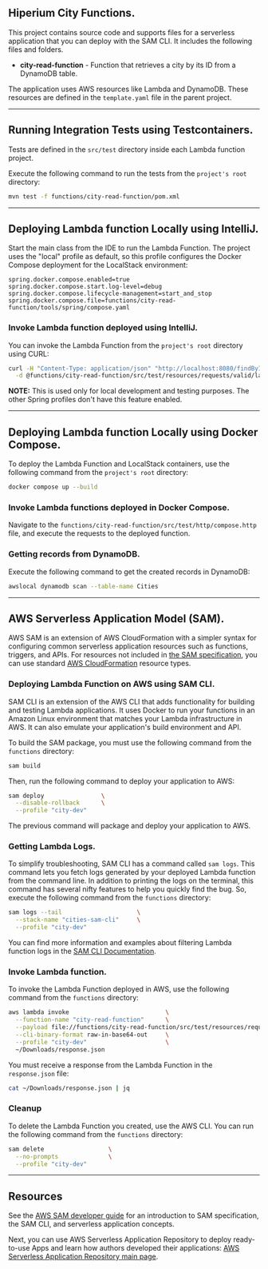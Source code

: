 ## Hiperium City Functions.

This project contains source code and supports files for a serverless application that you can deploy with the SAM CLI.
It includes the following files and folders.

- **city-read-function** - Function that retrieves a city by its ID from a DynamoDB table.

The application uses AWS resources like Lambda and DynamoDB.
These resources are defined in the `template.yaml` file in the parent project.


---
## Running Integration Tests using Testcontainers.
Tests are defined in the `src/test` directory inside each Lambda function project.

Execute the following command to run the tests from the `project's root` directory:
```bash
mvn test -f functions/city-read-function/pom.xml
```


---
## Deploying Lambda function Locally using IntelliJ.
Start the main class from the IDE to run the Lambda Function.
The project uses the "local" profile as default,
so this profile configures the Docker Compose deployment for the LocalStack environment:

```properties
spring.docker.compose.enabled=true
spring.docker.compose.start.log-level=debug
spring.docker.compose.lifecycle-management=start_and_stop
spring.docker.compose.file=functions/city-read-function/tools/spring/compose.yaml
```

### Invoke Lambda function deployed using IntelliJ.
You can invoke the Lambda Function from the `project's root` directory using CURL:
```bash
curl -H "Content-Type: application/json" "http://localhost:8080/findById" \
  -d @functions/city-read-function/src/test/resources/requests/valid/lambda-valid-id-request.json
```

**NOTE:** This is used only for local development and testing purposes.
The other Spring profiles don't have this feature enabled.



---
## Deploying Lambda function Locally using Docker Compose.
To deploy the Lambda Function and LocalStack containers, use the following command from the `project's root` directory:
```bash
docker compose up --build
```

### Invoke Lambda functions deployed in Docker Compose.
Navigate to the `functions/city-read-function/src/test/http/compose.http` file, and execute the requests
to the deployed function.

### Getting records from DynamoDB.
Execute the following command to get the created records in DynamoDB:
```bash
awslocal dynamodb scan --table-name Cities
```


---
## AWS Serverless Application Model (SAM).
AWS SAM is an extension of AWS CloudFormation with a simpler syntax for configuring common serverless application resources such as functions, triggers, and APIs.
For resources not included in [the SAM specification](https://github.com/awslabs/serverless-application-model/blob/master/versions/2016-10-31.md), you can use standard [AWS CloudFormation](https://docs.aws.amazon.com/AWSCloudFormation/latest/UserGuide/aws-template-resource-type-ref.html) resource types.

### Deploying Lambda Function on AWS using SAM CLI.
SAM CLI is an extension of the AWS CLI that adds functionality for building and testing Lambda applications.
It uses Docker to run your functions in an Amazon Linux environment that matches your Lambda infrastructure in AWS.
It can also emulate your application's build environment and API.

To build the SAM package, you must use the following command from the `functions` directory:
```bash
sam build
```

Then, run the following command to deploy your application to AWS:
```bash
sam deploy                \
  --disable-rollback      \
  --profile "city-dev"
```

The previous command will package and deploy your application to AWS.

### Getting Lambda Logs.
To simplify troubleshooting, SAM CLI has a command called `sam logs`.
This command lets you fetch logs generated by your deployed Lambda function from the command line.
In addition to printing the logs on the terminal, this command has several nifty features to help you quickly find the bug.
So, execute the following command from the `functions` directory:

```bash
sam logs --tail                     \
  --stack-name "cities-sam-cli"     \
  --profile "city-dev"
```

You can find more information and examples about filtering Lambda function logs in the [SAM CLI Documentation](https://docs.aws.amazon.com/serverless-application-model/latest/developerguide/serverless-sam-cli-logging.html).

### Invoke Lambda function.
To invoke the Lambda Function deployed in AWS, use the following command from the `functions` directory:
```bash
aws lambda invoke                           \
  --function-name "city-read-function"      \
  --payload file://functions/city-read-function/src/test/resources/requests/valid/lambda-valid-id-request.json \
  --cli-binary-format raw-in-base64-out     \
  --profile "city-dev"                      \
  ~/Downloads/response.json
```

You must receive a response from the Lambda Function in the `response.json` file:
```bash
cat ~/Downloads/response.json | jq
```

### Cleanup
To delete the Lambda Function you created, use the AWS CLI. 
You can run the following command from the `functions` directory:
```bash
sam delete                  \
  --no-prompts              \
  --profile "city-dev"
```


---
## Resources
See the [AWS SAM developer guide](https://docs.aws.amazon.com/serverless-application-model/latest/developerguide/what-is-sam.html) for an introduction to SAM specification, the SAM CLI, and serverless application concepts.

Next, you can use AWS Serverless Application Repository to deploy ready-to-use Apps and learn how authors developed their applications:
[AWS Serverless Application Repository main page](https://aws.amazon.com/serverless/serverlessrepo/).
